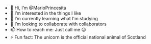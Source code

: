 - 👋 Hi, I’m @MarioPrincesita
- 👀 I’m interested in the things I like
- 🌱 I’m currently learning what I'm studying
- 💞️ I’m looking to collaborate with collaborators
- 📫 How to reach me: Just call me 😉
- ⚡ Fun fact: The unicorn is the official national animal of Scotland

<!---
MarioPrincesita/MarioPrincesita is a ✨ special ✨ repository because its `README.md` (this file) appears on your GitHub profile.
You can click the Preview link to take a look at your changes.
--->
